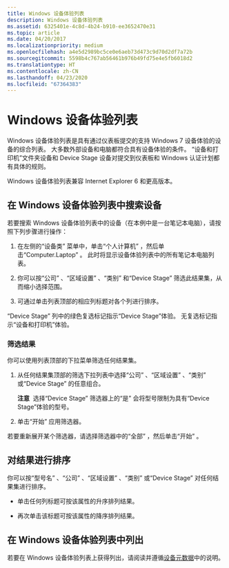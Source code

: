 ```yaml
---
title: Windows 设备体验列表
description: Windows 设备体验列表
ms.assetid: 6325401e-4c8d-4b24-b910-ee3652470e31
ms.topic: article
ms.date: 04/20/2017
ms.localizationpriority: medium
ms.openlocfilehash: a4e5d2989bc5ce0e6aeb73d473c9d70d2df7a72b
ms.sourcegitcommit: 5598b4c767ab56461b976b49fd75e4e5fb6018d2
ms.translationtype: HT
ms.contentlocale: zh-CN
ms.lasthandoff: 04/23/2020
ms.locfileid: "67364383"
---
```

# <a name="windows-device-experience-list"></a>Windows 设备体验列表


Windows 设备体验列表是具有通过仪表板提交的支持 Windows 7 设备体验的设备的综合列表。 大多数外部设备和电脑都符合具有设备体验的条件。 “设备和打印机”文件夹设备和 Device Stage 设备对提交到仪表板和 Windows 认证计划都有具体的规则。

Windows 设备体验列表兼容 Internet Explorer 6 和更高版本。

## <a name="span-idsearching_for_a_device_in_the_windows_device_experience_listspanspan-idsearching_for_a_device_in_the_windows_device_experience_listspanspan-idsearching_for_a_device_in_the_windows_device_experience_listspansearching-for-a-device-in-the-windows-device-experience-list"></a><span id="Searching_for_a_device_in_the_Windows_Device_Experience_List"></span><span id="searching_for_a_device_in_the_windows_device_experience_list"></span><span id="SEARCHING_FOR_A_DEVICE_IN_THE_WINDOWS_DEVICE_EXPERIENCE_LIST"></span>在 Windows 设备体验列表中搜索设备


若要搜索 Windows 设备体验列表中的设备（在本例中是一台笔记本电脑），请按照下列步骤进行操作：

1.  在左侧的“设备类”  菜单中，单击“个人计算机”  ，然后单击“Computer.Laptop”  。 此时将显示设备体验列表中的所有笔记本电脑列表。

2.  你可以按“公司”  、“区域设置”  、“类别”  和“Device Stage”  筛选此结果集，从而缩小选择范围。

3.  可通过单击列表顶部的相应列标题对各个列进行排序。

“Device Stage”  列中的绿色复选标记指示“Device Stage”体验。 无复选标记指示“设备和打印机”体验。

### <a name="span-idto_filter_your_resultsspanspan-idto_filter_your_resultsspanspan-idto_filter_your_resultsspanto-filter-your-results"></a><span id="To_filter_your_results"></span><span id="to_filter_your_results"></span><span id="TO_FILTER_YOUR_RESULTS"></span>筛选结果

你可以使用列表顶部的下拉菜单筛选任何结果集。

1.  从任何结果集顶部的筛选下拉列表中选择“公司”  、“区域设置”  、“类别”  或“Device Stage”  的任意组合。

    **注意**  选择“Device Stage”  筛选器上的“是”  会将型号限制为具有“Device Stage”体验的型号。

     

2.  单击“开始”  应用筛选器。

若要重新展开某个筛选器，请选择筛选器中的“全部”  ，然后单击“开始”  。

## <a name="span-idto_sort_your_resultsspanspan-idto_sort_your_resultsspanspan-idto_sort_your_resultsspanto-sort-your-results"></a><span id="To_sort_your_results"></span><span id="to_sort_your_results"></span><span id="TO_SORT_YOUR_RESULTS"></span>对结果进行排序


你可以按“型号名”  、“公司”  、“区域设置”  、“类别”  或“Device Stage”  对任何结果集进行排序。

-   单击任何列标题可按该属性的升序排列结果。

-   再次单击该标题可按该属性的降序排列结果。

## <a name="span-idto_list_on_the_windows_device_experience_listspanspan-idto_list_on_the_windows_device_experience_listspanspan-idto_list_on_the_windows_device_experience_listspanto-list-on-the-windows-device-experience-list"></a><span id="To_list_on_the_Windows_Device_Experience_List"></span><span id="to_list_on_the_windows_device_experience_list"></span><span id="TO_LIST_ON_THE_WINDOWS_DEVICE_EXPERIENCE_LIST"></span>在 Windows 设备体验列表中列出


若要在 Windows 设备体验列表上获得列出，请阅读并遵循[设备元数据](https://docs.microsoft.com/windows-hardware/drivers/dashboard/)中的说明。

 

 





